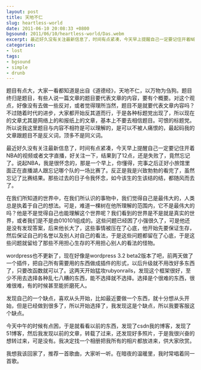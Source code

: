 ```yaml
---
layout: post
title: 天地不仁
slug: heartless-world
date: 2011-06-10 20:08:33 +0800
bgsound: 2011/06/10/heartless-world/Das.webm
excerpt: 最近好久没有关注最新信息了，时间有点紧凑，今天早上提醒自己一定要记住开着NBA的视频或者文字直播，好关注一下，结果到了12点，还是失败了，竟然忘记了。说起NBA，我是很怀念的，那是一个早上，你懂得，完事之后正好小旅馆里面正在直播湖人跟忘记哪个队的一场比赛了。反正是我是兴致勃勃的看完了，虽然忘记了比赛结果。那些过去的日子令我怀念，如今该生的生该结的结，都随风而去了。
categories:
- lost
tags:
- bgsound
- simple
- drunb
---
```


题目有点大，大家一看都知道是出自《道德经》，天地不仁，以万物为刍狗。题目终归是题目，有些人说一篇文章的题目要代表文章的内容，要有个概要。对这个观点，好像没有去做一些反对，或者觉得理所当然，题目不是就要代表文章内容吗？不过随着时代的进步，大家都开始反其道而行，于是各种标题党出现了，所以现在的文章尤其是网络上的和报纸上的文章，基本上不要去相信题目。可恨的标题党。所以说我这里题目与内容不相符是可以理解的，是可以不被人痛恨的，最起码我的文章跟题目不是反义词，顶多不是同义词。

最近好久没有关注最新信息了，时间有点紧凑，今天早上提醒自己一定要记住开着NBA的视频或者文字直播，好关注一下，结果到了12点，还是失败了，竟然忘记了。说起NBA，我是很怀念的，那是一个早上，你懂得，完事之后正好小旅馆里面正在直播湖人跟忘记哪个队的一场比赛了。反正是我是兴致勃勃的看完了，虽然忘记了比赛结果。那些过去的日子令我怀念，如今该生的生该结的结，都随风而去了。

在我们所知道的世界中，在我们所认识的事物中，我们觉得自己是最伟大的，人类总是执着于自己的想法。可是，难道一棵树在他所理解的范围内，它不是最伟大的吗？他是不是觉得自己也能理解这个世界呢？我们看到的世界是不是就是真实的世界，或者我们是不是由010101组成的。这些问题已经困了小强很久了，可是他还是没有发现答案，后来他长大了，这些事情被压在了心底，他开始先要保证生存，然后保证自己的名誉以及别人对自己的看法，于是这些问题都留在了心底，于是这些问题就留给了那些不用担心生存的不用担心别人的看法的怪物。

wordpress也不更新了，现在好像是wordpress 3.2 beta2版本了吧，前两天做了一个插件，把自己所有需要用的东西做成插件的形式，以后升级就不用改好多东西了，只要改函数就可以了。这两天开始猛攻rubyonrails，发现这个框架很好，至少不用去选择各种乱七八糟的东西，能不选择就不选择。选择是个很难的东西，很难很难，有的时候甚至能折磨死人。

发现自己的一个缺点，喜欢从头开始，比如最近要做一个东西，就十分想从头开始，但是已经做到很多了，所以开始选择了，我发现这是个缺点，所以我要客服这个缺点。

今天中午的时候有点困，于是就看看以前的东西，发现了csdn我的博客，发现了51博客，然后我发现以前的文章，转载了过来，还发现好多照片，于是我很兴奋的想转过来，可是没有。我决定找一个相册把我所有的相片都放进来，供大家欣赏。

我想我该回家了，推荐一首歌曲，大家听一听。在暗夜的温暖里，我时常唱着同一首歌。
